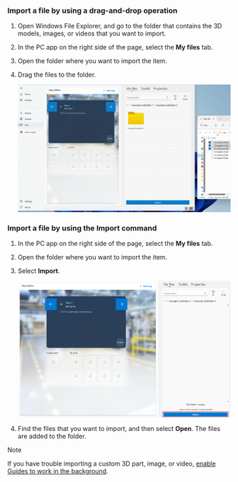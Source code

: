 ### Import a file by using a drag-and-drop operation

1. Open Windows File Explorer, and go to the folder that contains the 3D models, images, or videos that you want to import.

1. In the PC app on the right side of the page, select the **My files** tab.

1. Open the folder where you want to import the item.

1. Drag the files to the folder.

    ![Drag and drop import.](../guides/media/drag-drop.gif "Drag and drop import")

### Import a file by using the Import command

1. In the PC app on the right side of the page, select the **My files** tab.

1. Open the folder where you want to import the item.

1. Select **Import**.

    ![Import button.](../guides/media/import-command.PNG "Import button")

1. Find the files that you want to import, and then select **Open**. The files are added to the folder.

> [!NOTE]
> If you have trouble importing a custom 3D part, image, or video, [enable Guides to work in the background](../guides/known-issues-pc-app.md#cant-upload-3d-content-or-other-assets).